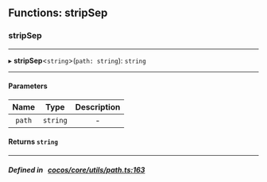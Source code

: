 ## Functions: stripSep

### stripSep


___
▸ **stripSep**<`string`\>(`path: string`): `string`
___


#### Parameters

| Name | Type | Description |
| :------: | :------: | :------: |
| `path` | `string` | - |

#### Returns `string` 
___


##### Defined in &nbsp;   [cocos/core/utils/path.ts:163](https://github.com/cocos-creator/engine/blob/c7bf6b8a9/cocos/core/utils/path.ts#L163)&nbsp;
